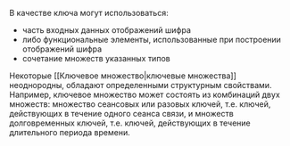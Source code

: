 В качестве ключа могут использоваться:
- часть входных данных отображений шифра
- либо функциональные элементы, использованные при построении отображений шифра
- сочетание множеств указанных типов

Некоторые [[Ключевое множество|ключевые множества]] неоднородны, обладают определенными структурным свойствами. Например, ключевое множество может состоять из комбинаций двух множеств: множество сеансовых или разовых ключей, т.е. ключей, действующих в течение одного сеанса связи, и множеств долговременных ключей, т.е. ключей, действующих в течение длительного периода времени.
